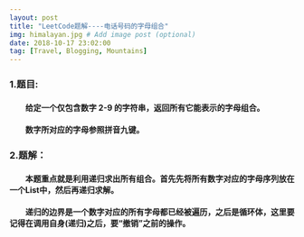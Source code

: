 ```yaml
---
layout: post
title: "LeetCode题解----电话号码的字母组合"
img: himalayan.jpg # Add image post (optional)
date: 2018-10-17 23:02:00
tag: [Travel, Blogging, Mountains]
---
```

### 1.题目:
#### &emsp;&emsp;给定一个仅包含数字 2-9 的字符串，返回所有它能表示的字母组合。
#### &emsp;&emsp;数字所对应的字母参照拼音九键。

### 2.题解：
#### &emsp;&emsp;本题重点就是利用递归求出所有组合。首先先将所有数字对应的字母序列放在一个List中，然后再递归求解。
#### &emsp;&emsp;递归的边界是一个数字对应的所有字母都已经被遍历，之后是循环体，这里要记得在调用自身(递归)之后，要“撤销”之前的操作。